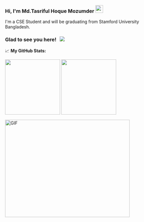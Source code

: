 ### Hi, I'm Md.Tasriful Hoque Mozumder</a> <img src="https://media.giphy.com/media/hvRJCLFzcasrR4ia7z/giphy.gif" width="25px">

I'm a CSE Student and will be graduating from Stamford University Bangladesh.

### Glad to see you here! &nbsp; ![](https://visitor-badge.glitch.me/badge?page_id=Tasrif007.Tasrif007)


📈 **My GitHub Stats:**
<p>
<img height="180em" src="https://github-readme-stats.vercel.app/api?username=Tasrif007&show_icons=true&hide_border=true&&count_private=true&include_all_commits=true" />
<img height="180em" src="https://github-readme-stats.vercel.app/api/top-langs/?username=Tasrif007&exclude_repo=KNN-Image-Classification&show_icons=true&hide_border=true&layout=compact&langs_count=8"/>
</p>

<img align="center" alt="GIF" src="https://github.com/Gapur/Gapur/blob/master/coding.gif?raw=true" width="408" height="318" />

